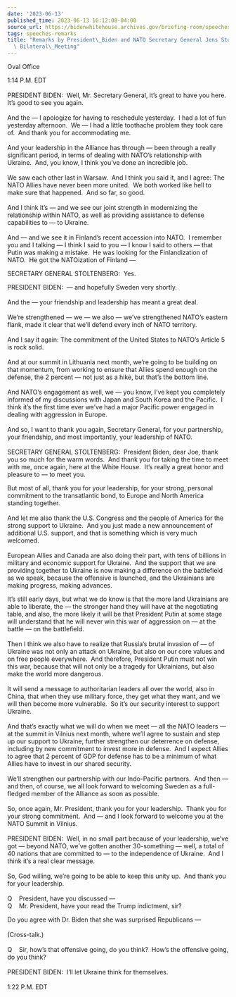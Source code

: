 ```yaml
---
date: '2023-06-13'
published_time: 2023-06-13 16:12:08-04:00
source_url: https://bidenwhitehouse.archives.gov/briefing-room/speeches-remarks/2023/06/13/remarks-by-president-biden-and-nato-secretary-general-jens-stoltenberg-before-bilateral-meeting/
tags: speeches-remarks
title: "Remarks by President\_Biden and NATO Secretary General Jens Stoltenberg Before\
  \ Bilateral\_Meeting"
---
```

 
Oval Office

1:14 P.M. EDT  
   
PRESIDENT BIDEN:  Well, Mr. Secretary General, it’s great to have you
here.  It’s good to see you again.  
   
And the — I apologize for having to reschedule yesterday.  I had a lot
of fun yesterday afternoon.  We — I had a little toothache problem they
took care of.  And thank you for accommodating me.  
   
And your leadership in the Alliance has through — been through a really
significant period, in terms of dealing with NATO’s relationship with
Ukraine.  And, you know, I think you’ve done an incredible job.   
   
We saw each other last in Warsaw.  And I think you said it, and I agree:
The NATO Allies have never been more united.  We both worked like hell
to make sure that happened.  And so far, so good.  
   
And I think it’s — and we see our joint strength in modernizing the
relationship within NATO, as well as providing assistance to defense
capabilities to — to Ukraine.   
   
And — and we see it in Finland’s recent accession into NATO.  I remember
you and I talking — I think I said to you — I know I said to others —
that Putin was making a mistake.  He was looking for the Finlandization
of NATO.  He got the NATOization of Finland —

SECRETARY GENERAL STOLTENBERG:  Yes.

PRESIDENT BIDEN:  — and hopefully Sweden very shortly.  
   
And the — your friendship and leadership has meant a great deal.  
   
We’re strengthened — we — we also — we’ve strengthened NATO’s eastern
flank, made it clear that we’ll defend every inch of NATO territory.   
   
And I say it again: The commitment of the United States to NATO’s
Article 5 is rock solid.   
   
And at our summit in Lithuania next month, we’re going to be building on
that momentum, from working to ensure that Allies spend enough on the
defense, the 2 percent — not just as a hike, but that’s the bottom
line.  
   
And NATO’s engagement as well, we — you know, I’ve kept you completely
informed of my discussions with Japan and South Korea and the Pacific. 
I think it’s the first time ever we’ve had a major Pacific power engaged
in dealing with aggression in Europe.  
   
And so, I want to thank you again, Secretary General, for your
partnership, your friendship, and most importantly, your leadership of
NATO.  
   
SECRETARY GENERAL STOLTENBERG:  President Biden, dear Joe, thank you so
much for the warm words.  And thank you for taking the time to meet with
me, once again, here at the White House.  It’s really a great honor and
pleasure to — to meet you.

But most of all, thank you for your leadership, for your strong,
personal commitment to the transatlantic bond, to Europe and North
America standing together.   
   
And let me also thank the U.S. Congress and the people of America for
the strong support to Ukraine.  And you just made a new announcement of
additional U.S. support, and that is something which is very much
welcomed.   
   
European Allies and Canada are also doing their part, with tens of
billions in military and economic support for Ukraine.  And the support
that we are providing together to Ukraine is now making a difference on
the battlefield as we speak, because the offensive is launched, and the
Ukrainians are making progress, making advances. 

It’s still early days, but what we do know is that the more land
Ukrainians are able to liberate, the — the stronger hand they will have
at the negotiating table, and also, the more likely it will be that
President Putin at some stage will understand that he will never win
this war of aggression on — at the battle — on the battlefield.  
   
Then I think we also have to realize that Russia’s brutal invasion of —
of Ukraine was not only an attack on Ukraine, but also on our core
values and on free people everywhere.  And therefore, President Putin
must not win this war, because that will not only be a tragedy for
Ukrainians, but also make the world more dangerous.   
   
It will send a message to authoritarian leaders all over the world, also
in China, that when they use military force, they get what they want,
and we will then become more vulnerable.  So it’s our security interest
to support Ukraine.   
   
And that’s exactly what we will do when we meet — all the NATO leaders —
at the summit in Vilnius next month, where we’ll agree to sustain and
step up our support to Ukraine, further strengthen our deterrence on
defense, including by new commitment to invest more in defense.  And I
expect Allies to agree that 2 percent of GDP for defense has to be a
minimum of what Allies have to invest in our shared security.  
   
We’ll strengthen our partnership with our Indo-Pacific partners.  And
then — and then, of course, we all look forward to welcoming Sweden as a
full-fledged member of the Alliance as soon as possible.   
   
So, once again, Mr. President, thank you for your leadership.  Thank you
for your strong commitment.  And — and I look forward to welcome you at
the NATO Summit in Vilnius.  
   
PRESIDENT BIDEN:  Well, in no small part because of your leadership,
we’ve got — beyond NATO, we’ve gotten another 30-something — well, a
total of 40 nations that are committed to — to the independence of
Ukraine.  And I think it’s a real clear message.  
   
So, God willing, we’re going to be able to keep this unity up.  And
thank you for your leadership.  
   
Q    President, have you discussed —   
Q    Mr. President, have your read the Trump indictment, sir? 

Do you agree with Dr. Biden that she was surprised Republicans —  
   
(Cross-talk.)  
   
Q    Sir, how’s that offensive going, do you think?  How’s the offensive
going, do you think?  
   
PRESIDENT BIDEN:  I’ll let Ukraine think for themselves.   
   
1:22 P.M. EDT  
 
